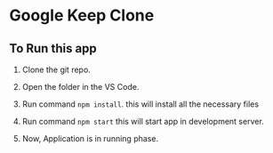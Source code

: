 
# Google Keep Clone

## To Run this app
1) Clone the git repo.

2) Open the folder in the VS Code.

3) Run command `npm install`. 
this will install all the necessary files

4) Run command `npm start` 
this will start app in development server.

5) Now, Application is in running phase.
